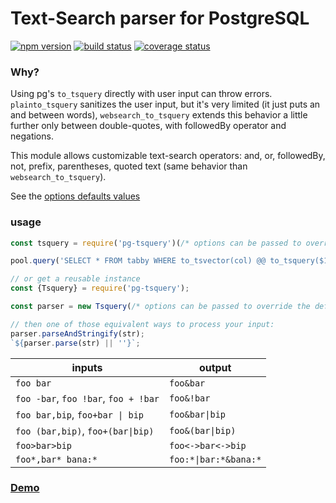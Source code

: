 # Text-Search parser for PostgreSQL

[![npm version][npm-image]][npm-url]
[![build status][travis-image]][travis-url]
[![coverage status][codecov-image]][codecov-url]

### Why?

Using pg's `to_tsquery` directly with user input can throw errors. `plainto_tsquery` sanitizes the user input, but it's very limited (it just puts an and between words), `websearch_to_tsquery` extends this behavior a little further only between double-quotes, with followedBy operator and negations.

This module allows customizable text-search operators: and, or, followedBy, not, prefix, parentheses, quoted text (same behavior than `websearch_to_tsquery`).

See the [options defaults values](index.js#L52-L61)

### usage
```js
const tsquery = require('pg-tsquery')(/* options can be passed to override the defaults */);

pool.query('SELECT * FROM tabby WHERE to_tsvector(col) @@ to_tsquery($1)', [tsquery(str)]);

// or get a reusable instance
const {Tsquery} = require('pg-tsquery');

const parser = new Tsquery(/* options can be passed to override the defaults */);

// then one of those equivalent ways to process your input:
parser.parseAndStringify(str);
`${parser.parse(str) || ''}`;
```



| inputs | output |
| --- | --- |
| `foo bar` | `foo&bar` |
| `foo -bar`, `foo !bar`, `foo + !bar` | `foo&!bar` |
| `foo bar,bip`, `foo+bar \| bip` | `foo&bar\|bip` |
| `foo (bar,bip)`, `foo+(bar\|bip)` | `foo&(bar\|bip)` |
| `foo>bar>bip` | `foo<->bar<->bip` |
| `foo*,bar* bana:*` | `foo:*\|bar:*&bana:*` |


### [Demo](https://caub.github.io/pg-tsquery)

[npm-image]: https://img.shields.io/npm/v/pg-tsquery.svg?style=flat-square
[npm-url]: https://www.npmjs.com/package/pg-tsquery
[travis-image]: https://img.shields.io/travis/caub/pg-tsquery.svg?style=flat-square
[travis-url]: https://travis-ci.org/caub/pg-tsquery
[codecov-image]: https://img.shields.io/codecov/c/github/caub/pg-tsquery.svg?style=flat-square
[codecov-url]: https://codecov.io/gh/caub/pg-tsquery
